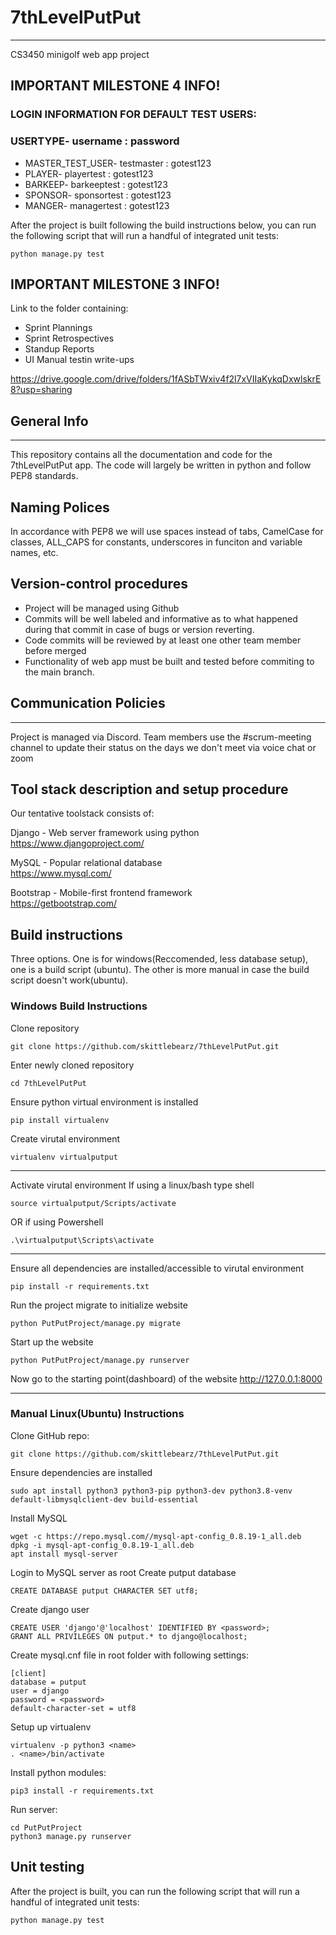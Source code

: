 # 7thLevelPutPut
***
CS3450 minigolf web app project

## IMPORTANT MILESTONE 4 INFO!	
### LOGIN INFORMATION FOR DEFAULT TEST USERS:
### USERTYPE-  username : password
- MASTER_TEST_USER- testmaster : gotest123
- PLAYER- playertest : gotest123
- BARKEEP- barkeeptest : gotest123
- SPONSOR- sponsortest : gotest123
- MANGER- managertest : gotest123


After the project is built following the build instructions below, you can run the following script that will run a handful of integrated unit tests:
    
    python manage.py test



## IMPORTANT MILESTONE 3 INFO!	
Link to the folder containing:
- Sprint Plannings
- Sprint Retrospectives
- Standup Reports
- UI Manual testin write-ups

https://drive.google.com/drive/folders/1fASbTWxiv4f2l7xVIIaKykqDxwlskrE8?usp=sharing

## General Info
***
This repository contains all the documentation and code for the 7thLevelPutPut app. The code will largely be written in python and follow PEP8 standards. 

## Naming Polices
In accordance with PEP8 we will use spaces instead of tabs, CamelCase for classes, ALL_CAPS for constants, underscores in funciton and variable names, etc.

## Version-control procedures

- Project will be managed using Github
- Commits will be well labeled and informative as to what happened during that commit in case of bugs or version reverting.
- Code commits will be reviewed by at least one other team member before merged
- Functionality of web app must be built and tested before commiting to the main branch.
## Communication Policies
***
Project is managed via Discord. Team members use the #scrum-meeting channel to update their status on the days we don't meet via voice chat or zoom

## Tool stack description and setup procedure

Our tentative toolstack consists of:

Django - Web server framework using python  
https://www.djangoproject.com/

MySQL - Popular relational database  
https://www.mysql.com/

Bootstrap - Mobile-first frontend framework  
https://getbootstrap.com/


## Build instructions
Three options. One is for windows(Reccomended, less database setup), one is a build script (ubuntu). The other is more manual in case the build script doesn't work(ubuntu).

### Windows Build Instructions
Clone repository

    git clone https://github.com/skittlebearz/7thLevelPutPut.git

Enter newly cloned repository

    cd 7thLevelPutPut

Ensure python virtual environment is installed

    pip install virtualenv

Create virutal environment

    virtualenv virtualputput

-------------------------------------    
Activate virutal environment
If using a linux/bash type shell

    source virtualputput/Scripts/activate

OR if using Powershell

    .\virtualputput\Scripts\activate
-------------------------------------

Ensure all dependencies are installed/accessible to virutal environment    

    pip install -r requirements.txt
    
Run the project migrate to initialize website

    python PutPutProject/manage.py migrate
    
Start up the website

    python PutPutProject/manage.py runserver
    
Now go to the starting point(dashboard) of the website http://127.0.0.1:8000

----------------------------------------------------------------

### Manual Linux(Ubuntu) Instructions
Clone GitHub repo:

    git clone https://github.com/skittlebearz/7thLevelPutPut.git

Ensure dependencies are installed

    sudo apt install python3 python3-pip python3-dev python3.8-venv default-libmysqlclient-dev build-essential

Install MySQL

    wget -c https://repo.mysql.com//mysql-apt-config_0.8.19-1_all.deb
    dpkg -i mysql-apt-config_0.8.19-1_all.deb
    apt install mysql-server


Login to MySQL server as root
Create putput database

    CREATE DATABASE putput CHARACTER SET utf8;

Create django user

    CREATE USER 'django'@'localhost' IDENTIFIED BY <password>;
    GRANT ALL PRIVILEGES ON putput.* to django@localhost;

Create mysql.cnf file in root folder with following settings:

    [client]
    database = putput
    user = django 
    password = <password>
    default-character-set = utf8

Setup up virtualenv

    virtualenv -p python3 <name>
    . <name>/bin/activate

Install python modules:

    pip3 install -r requirements.txt

Run server:

    cd PutPutProject
    python3 manage.py runserver

## Unit testing

After the project is built, you can run the following script that will run a handful of integrated unit tests:
    
    python manage.py test

   


